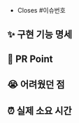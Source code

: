 * Closes #이슈번호 

## ✨ 구현 기능 명세

## 🎁 PR Point

## 😭 어려웠던 점

## ⏰ 실제 소요 시간 
<!-- 정확하지 않아도 좋으나 점점 구체화하면 좋을 것 같습니다. -->
